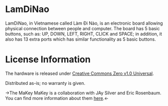 # LamDiNao
LamDiNao, in Vietnamese called Làm Đi Nào, is an electronic board allowing physical connection between people and computer. The board has 5 basic buttons, such as: UP, DOWN, LEFT, RIGHT, CLICK and SPACE; in addition, it also has 13 extra ports which has similar functionality as 5 basic buttons.

# License Information
The hardware is released under [Creative Commons Zero v1.0 Universal](https://creativecommons.org/publicdomain/zero/1.0/).

Distributed as-is; no warranty is given.

->The MaKey MaKey is a collaboration with JAy Silver and Eric Rosenbaum. You can find more information about them [here](http://makeymakey.com/).<-